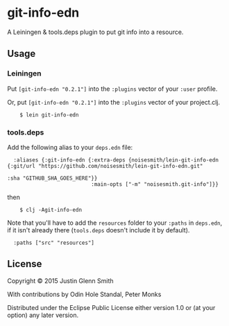 # git-info-edn

A Leiningen & tools.deps plugin to put git info into a resource.

## Usage

### Leiningen

Put `[git-info-edn "0.2.1"]` into the `:plugins` vector of your `:user` profile.

Or, put `[git-info-edn "0.2.1"]` into the `:plugins` vector of your project.clj.

```shell
    $ lein git-info-edn
```

### tools.deps

Add the following alias to your `deps.edn` file:

```EDN
  :aliases {:git-info-edn {:extra-deps {noisesmith/lein-git-info-edn {:git/url "https://github.com/noisesmith/lein-git-info-edn.git"
                                                                      :sha "GITHUB_SHA_GOES_HERE"}}
                           :main-opts ["-m" "noisesmith.git-info"]}}
```

then

```shell
    $ clj -Agit-info-edn
```

Note that you'll have to add the `resources` folder to your `:paths` in `deps.edn`, if it isn't already there (`tools.deps` doesn't include it by default).

```EDN
  :paths ["src" "resources"]
```


## License

Copyright © 2015 Justin Glenn Smith

With contributions by Odin Hole Standal, Peter Monks

Distributed under the Eclipse Public License either version 1.0 or (at
your option) any later version.
